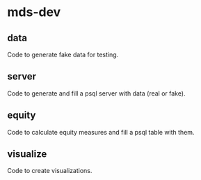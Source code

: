 # mds-dev

## data

Code to generate fake data for testing.

## server

Code to generate and fill a psql server with data (real or fake).

## equity

Code to calculate equity measures and fill a psql table with them.

## visualize

Code to create visualizations.
